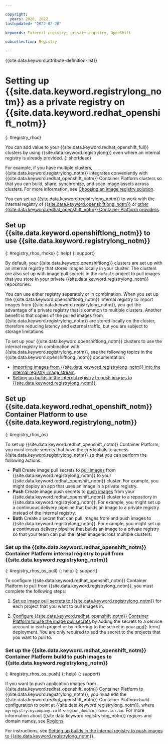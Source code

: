 ```yaml
---

copyright:
  years: 2020, 2022
lastupdated: "2022-02-28"

keywords: External registry, private registry, OpenShift

subcollection: Registry

---
```


{{site.data.keyword.attribute-definition-list}}

# Setting up {{site.data.keyword.registrylong_notm}} as a private registry on {{site.data.keyword.redhat_openshift_notm}}
{: #registry_rhos}

You can add value to your {{site.data.keyword.redhat_openshift_full}} clusters by using {{site.data.keyword.registrylong}} even where an internal registry is already provided.
{: shortdesc}

For example, if you have multiple clusters, {{site.data.keyword.registrylong_notm}} integrates conveniently with {{site.data.keyword.redhat_openshift_notm}} Container Platform clusters so that you can build, share, synchronize, and scan image assets across clusters. For more information, see [Choosing an image registry solution](/docs/openshift?topic=openshift-registry#openshift_registry_options).

You can set up {{site.data.keyword.registrylong_notm}} to work with the internal registry of [{{site.data.keyword.openshiftlong_notm}}](#registry_rhos_rhoks) or [other {{site.data.keyword.redhat_openshift_notm}} Container Platform providers](#registry_rhos_os).

## Set up {{site.data.keyword.openshiftlong_notm}} to use {{site.data.keyword.registrylong_notm}}
{: #registry_rhos_rhoks}
{: help}
{: support}

By default, your {{site.data.keyword.openshiftlong}} clusters are set up with an internal registry that stores images locally in your cluster. The clusters are also set up with image pull secrets in the `default` project to pull images that you store in your private {{site.data.keyword.registrylong_notm}} repositories.

You can use either registry separately or in combination. When you set up the {{site.data.keyword.openshiftlong_notm}} internal registry to import images from {{site.data.keyword.registrylong_notm}}, you get the advantage of a private registry that is common to multiple clusters. Another benefit is that copies of the pulled images from {{site.data.keyword.registrylong_notm}} are stored locally on the cluster, therefore reducing latency and external traffic, but you are subject to storage limitations.

To set up your {{site.data.keyword.openshiftlong_notm}} clusters to use the internal registry in combination with {{site.data.keyword.registrylong_notm}}, see the following topics in the {{site.data.keyword.openshiftlong_notm}} documentation:

- [Importing images from {{site.data.keyword.registrylong_notm}} into the internal registry image stream](/docs/openshift?topic=openshift-registry#imagestream_registry).
- [Setting up builds in the internal registry to push images to {{site.data.keyword.registrylong_notm}}](/docs/openshift?topic=openshift-registry#builds_registry).

## Set up {{site.data.keyword.redhat_openshift_notm}} Container Platform to use {{site.data.keyword.registrylong_notm}}
{: #registry_rhos_os}

To set up {{site.data.keyword.redhat_openshift_notm}} Container Platform, you must create secrets that have the credentials to access {{site.data.keyword.registrylong_notm}} so that you can perform the following actions.

- **Pull** Create image pull secrets to [pull images](#registry_rhos_os_pull) from {{site.data.keyword.registrylong_notm}} to your {{site.data.keyword.redhat_openshift_notm}} cluster. For example, you might deploy an app that uses an image in a private registry.
- **Push** Create image push secrets to [push images](#registry_rhos_os_push) from your {{site.data.keyword.redhat_openshift_notm}} cluster to a repository in {{site.data.keyword.registrylong_notm}}. For example, you might set up a continuous delivery pipeline that builds an image to a private registry instead of the internal registry.
- **Both** Create a secret that can pull images from and push images to {{site.data.keyword.registrylong_notm}}. For example, you might set up a continuous delivery pipeline that builds an image to a private registry so that your team can pull the latest image across multiple clusters.

### Set up the {{site.data.keyword.redhat_openshift_notm}} Container Platform internal registry to pull from {{site.data.keyword.registrylong_notm}}
{: #registry_rhos_os_pull}
{: help}
{: support}

To configure {{site.data.keyword.redhat_openshift_notm}} Container Platform to pull from {{site.data.keyword.registrylong_notm}}, you must complete the following steps:

1. [Set up image pull secrets to {{site.data.keyword.registrylong_notm}}](/docs/openshift?topic=openshift-registry#other_registry_accounts) for each project that you want to pull images in.

2. [Configure {{site.data.keyword.redhat_openshift_notm}} Container Platform to use the image pull secrets](/docs/openshift?topic=openshift-registry#use_imagePullSecret) by adding the secrets to a service account in each project or by referring to the secret in your [pod](x8461823){: term} deployment. You are only required to add the secret to the projects that you want to pull to.

### Set up the {{site.data.keyword.redhat_openshift_notm}} Container Platform build to push images to {{site.data.keyword.registrylong_notm}}
{: #registry_rhos_os_push}
{: help}
{: support}

If you want to push application images from {{site.data.keyword.redhat_openshift_notm}} Container Platform to {{site.data.keyword.registrylong_notm}}, you must edit the {{site.data.keyword.redhat_openshift_notm}} Container Platform build configuration to point at {{site.data.keyword.registrylong_notm}}, where `myregistry.mycompany.io` is `<region_domain_name>.icr.io`. For more information about {{site.data.keyword.registrylong_notm}} regions and domain names, see [Regions](/docs/Registry?topic=Registry-registry_overview#registry_regions).

For instructions, see [Setting up builds in the internal registry to push images to {{site.data.keyword.registrylong_notm}}](/docs/openshift?topic=openshift-registry#builds_registry).


